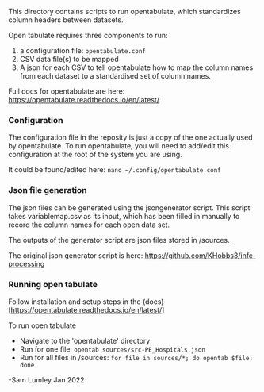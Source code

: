 This directory contains scripts to run opentabulate, which standardizes column headers between datasets. 

Open tabulate requires three components to run:
1. a configuration file: `opentabulate.conf`
2. CSV data file(s) to be mapped 
3. A json for each CSV to tell opentabulate how to map the column names from each dataset to a standardised set of column names.

Full docs for opentabulate are here: https://opentabulate.readthedocs.io/en/latest/

### Configuration

The configuration file in the reposity is just a copy of the one actually used by opentabulate. To run opentabulate, you will need to add/edit this configuration at the root of the system you are using. 

It could be found/edited here: `nano ~/.config/opentabulate.conf`

### Json file generation

The json files can be generated using the jsongenerator script. This script takes variablemap.csv as its input, which has been filled in manually to record the column names for each open data set.

The outputs of the generator script are json files stored in /sources.

The original json generator script is here: https://github.com/KHobbs3/infc-processing

### Running open tabulate

Follow installation and setup steps in the (docs)[https://opentabulate.readthedocs.io/en/latest/]

To run open tabulate
- Navigate to the 'opentabulate' directory
- Run for one file: `opentab sources/src-PE_Hospitals.json`
- Run for all files in /sources: `for file in sources/*; do opentab $file; done`

-Sam Lumley
Jan 2022

